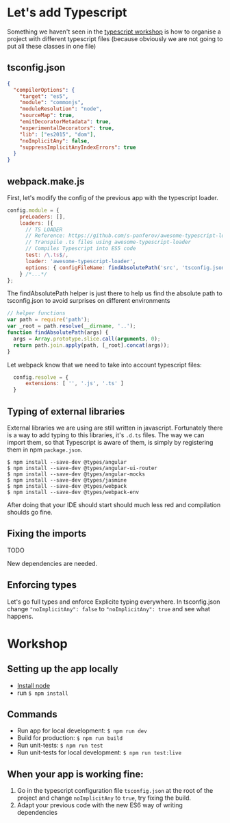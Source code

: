 # Let's add Typescript

Something we haven't seen in the [typescript workshop](https://github.com/beuted/typescript-workshop) is how to organise a project
with different typescript files (because obviously we are not going to put all these classes in one file)

## tsconfig.json

```json
{
  "compilerOptions": {
    "target": "es5",
    "module": "commonjs",
    "moduleResolution": "node",
    "sourceMap": true,
    "emitDecoratorMetadata": true,
    "experimentalDecorators": true,
    "lib": ["es2015", "dom"],
    "noImplicitAny": false,
    "suppressImplicitAnyIndexErrors": true
  }
}
```

## webpack.make.js

First, let's modify the config of the previous app with the typescript loader.

```js
config.module = {
    preLoaders: [],
    loaders: [{
      // TS LOADER
      // Reference: https://github.com/s-panferov/awesome-typescript-loader
      // Transpile .ts files using awesome-typescript-loader
      // Compiles Typescript into ES5 code
      test: /\.ts$/,
      loader: 'awesome-typescript-loader',
      options: { configFileName: findAbsolutePath('src', 'tsconfig.json') }
    } /*...*/
};
```

The findAbsolutePath helper is just there to help us find the absolute path to tsconfig.json to avoid surprises on different environments

```js
// helper functions
var path = require('path');
var _root = path.resolve(__dirname, '..');
function findAbsolutePath(args) {
  args = Array.prototype.slice.call(arguments, 0);
  return path.join.apply(path, [_root].concat(args));
}
```

Let webpack know that we need to take into account typescript files:
```js
  config.resolve = {
      extensions: [ '', '.js', '.ts' ]
  }
```

## Typing of external libraries

External libraries we are using are still written in javascript. Fortunately there is a way to add typing to this libraries, it's `.d.ts` files.
The way we can import them, so that Typescript is aware of them, is simply by registering them in npm `package.json`.

```
$ npm install --save-dev @types/angular
$ npm install --save-dev @types/angular-ui-router
$ npm install --save-dev @types/angular-mocks
$ npm install --save-dev @types/jasmine
$ npm install --save-dev @types/webpack
$ npm install --save-dev @types/webpack-env
```

After doing that your IDE should start should much less red and compilation shoulds go fine.

## Fixing the imports

TODO

New dependencies are needed.

## Enforcing types

Let's go full types and enforce Explicite typing everywhere. In tsconfig.json change `"noImplicitAny": false` to `"noImplicitAny": true` and see what happens.

# Workshop

## Setting up the app locally
* [Install node](https://nodejs.org)
* run `$ npm install`

## Commands
* Run app for local development: `$ npm run dev`
* Build for production: `$ npm run build`
* Run unit-tests: `$ npm run test`
* Run unit-tests for local development: `$ npm run test:live`

## When your app is working fine:

1. Go in the typescript configuration file `tsconfig.json` at the root of the project and change `noImplicitAny` to `true`, try fixing the build.
2. Adapt your previous code with the new ES6 way of writing dependencies